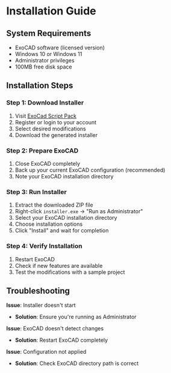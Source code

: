 # Installation Guide

## System Requirements

- ExoCAD software (licensed version)
- Windows 10 or Windows 11
- Administrator privileges
- 100MB free disk space

## Installation Steps

### Step 1: Download Installer
1. Visit [ExoCad Script Pack](https://your-vercel-app.vercel.app)
2. Register or login to your account
3. Select desired modifications
4. Download the generated installer

### Step 2: Prepare ExoCAD
1. Close ExoCAD completely
2. Back up your current ExoCAD configuration (recommended)
3. Note your ExoCAD installation directory

### Step 3: Run Installer
1. Extract the downloaded ZIP file
2. Right-click `installer.exe` → "Run as Administrator"
3. Select your ExoCAD installation directory
4. Choose installation options
5. Click "Install" and wait for completion

### Step 4: Verify Installation
1. Restart ExoCAD
2. Check if new features are available
3. Test the modifications with a sample project

## Troubleshooting

**Issue**: Installer doesn't start
- **Solution**: Ensure you're running as Administrator

**Issue**: ExoCAD doesn't detect changes
- **Solution**: Restart ExoCAD completely

**Issue**: Configuration not applied
- **Solution**: Check ExoCAD directory path is correct